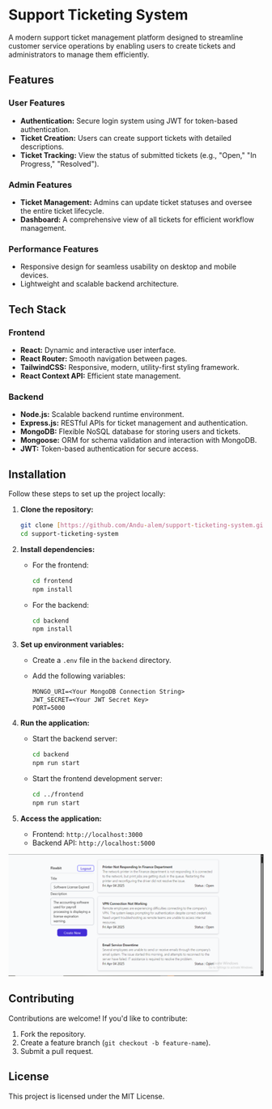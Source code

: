 # Support Ticketing System

A modern support ticket management platform designed to streamline customer service operations by enabling users to create tickets and administrators to manage them efficiently.

## Features

### User Features

-   **Authentication:** Secure login system using JWT for token-based authentication.
-   **Ticket Creation:** Users can create support tickets with detailed descriptions.
-   **Ticket Tracking:** View the status of submitted tickets (e.g., "Open," "In Progress," "Resolved").

### Admin Features

-   **Ticket Management:** Admins can update ticket statuses and oversee the entire ticket lifecycle.
-   **Dashboard:** A comprehensive view of all tickets for efficient workflow management.

### Performance Features

-   Responsive design for seamless usability on desktop and mobile devices.
-   Lightweight and scalable backend architecture.

## Tech Stack

### Frontend

-   **React:** Dynamic and interactive user interface.
-   **React Router:** Smooth navigation between pages.
-   **TailwindCSS:** Responsive, modern, utility-first styling framework.
-   **React Context API:** Efficient state management.

### Backend

-   **Node.js:** Scalable backend runtime environment.
-   **Express.js:** RESTful APIs for ticket management and authentication.
-   **MongoDB:** Flexible NoSQL database for storing users and tickets.
-   **Mongoose:** ORM for schema validation and interaction with MongoDB.
-   **JWT:** Token-based authentication for secure access.

## Installation

Follow these steps to set up the project locally:

1.  **Clone the repository:**

    ```bash
    git clone [https://github.com/Andu-alem/support-ticketing-system.git](https://github.com/Andu-alem/support-ticketing-system.git)
    cd support-ticketing-system
    ```

2.  **Install dependencies:**

    -   For the frontend:

        ```bash
        cd frontend
        npm install
        ```

    -   For the backend:

        ```bash
        cd backend
        npm install
        ```

3.  **Set up environment variables:**

    -   Create a `.env` file in the `backend` directory.
    -   Add the following variables:

        ```
        MONGO_URI=<Your MongoDB Connection String>
        JWT_SECRET=<Your JWT Secret Key>
        PORT=5000
        ```

4.  **Run the application:**

    -   Start the backend server:

        ```bash
        cd backend
        npm run start
        ```

    -   Start the frontend development server:

        ```bash
        cd ../frontend
        npm run start
        ```

5.  **Access the application:**

    -   Frontend: `http://localhost:3000`
    -   Backend API: `http://localhost:5000`

![Support Ticket](screenshoot/support2.PNG)

## Contributing

Contributions are welcome! If you'd like to contribute:

1.  Fork the repository.
2.  Create a feature branch (`git checkout -b feature-name`).
3.  Submit a pull request.

## License

This project is licensed under the MIT License.
